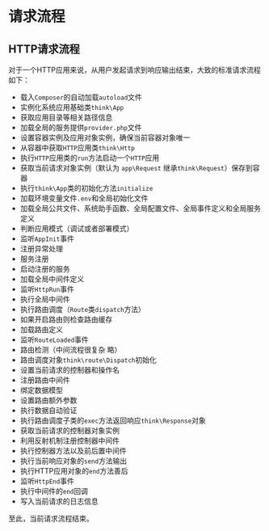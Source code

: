 # 请求流程

## HTTP请求流程
对于一个HTTP应用来说，从用户发起请求到响应输出结束，大致的标准请求流程如下：
  * 载入`Composer`的自动加载`autoload`文件
  * 实例化系统应用基础类`think\App`
  * 获取应用目录等相关路径信息
  * 加载全局的服务提供`provider.php`文件
  * 设置容器实例及应用对象实例，确保当前容器对象唯一
  * 从容器中获取`HTTP`应用类`think\Http`
  * 执行`HTTP`应用类的`run`方法启动一个`HTTP`应用
  * 获取当前请求对象实例（默认为 `app\Request` 继承`think\Request`）保存到容器
  * 执行`think\App`类的初始化方法`initialize`
  * 加载环境变量文件`.env`和全局初始化文件
  * 加载全局公共文件、系统助手函数、全局配置文件、全局事件定义和全局服务定义
  * 判断应用模式（调试或者部署模式）
  * 监听`AppInit`事件
  * 注册异常处理
  * 服务注册
  * 启动注册的服务
  * 加载全局中间件定义
  * 监听`HttpRun`事件
  * 执行全局中间件
  * 执行路由调度（`Route`类`dispatch`方法）
  * 如果开启路由则检查路由缓存
  * 加载路由定义
  * 监听`RouteLoaded`事件
  * 路由检测（中间流程很复杂 略）
  * 路由调度对象`think\route\Dispatch`初始化
  * 设置当前请求的控制器和操作名
  * 注册路由中间件
  * 绑定数据模型
  * 设置路由额外参数
  * 执行数据自动验证
  * 执行路由调度子类的`exec`方法返回响应`think\Response`对象
  * 获取当前请求的控制器对象实例
  * 利用反射机制注册控制器中间件
  * 执行控制器方法以及前后置中间件
  * 执行当前响应对象的`send`方法输出
  * 执行HTTP应用对象的`end`方法善后
  * 监听`HttpEnd`事件
  * 执行中间件的`end`回调
  * 写入当前请求的日志信息


至此，当前请求流程结束。
